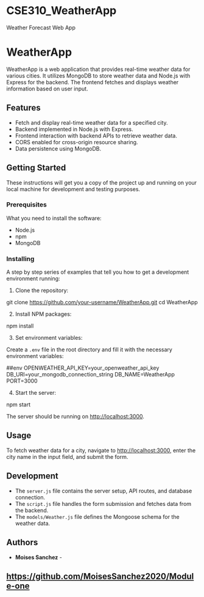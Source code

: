 # CSE310_WeatherApp
Weather Forecast Web App



# WeatherApp

WeatherApp is a web application that provides real-time weather data for various cities. It utilizes MongoDB to store weather data and Node.js with Express for the backend. The frontend fetches and displays weather information based on user input.

## Features

- Fetch and display real-time weather data for a specified city.
- Backend implemented in Node.js with Express.
- Frontend interaction with backend APIs to retrieve weather data.
- CORS enabled for cross-origin resource sharing.
- Data persistence using MongoDB.

## Getting Started

These instructions will get you a copy of the project up and running on your local machine for development and testing purposes.

### Prerequisites

What you need to install the software:

- Node.js
- npm
- MongoDB

### Installing

A step by step series of examples that tell you how to get a development environment running:

1. Clone the repository:


git clone https://github.com/your-username/WeatherApp.git
cd WeatherApp


2. Install NPM packages:


npm install


3. Set environment variables:

Create a `.env` file in the root directory and fill it with the necessary environment variables:

##env
OPENWEATHER_API_KEY=your_openweather_api_key
DB_URI=your_mongodb_connection_string
DB_NAME=WeatherApp
PORT=3000


4. Start the server:


npm start


The server should be running on [http://localhost:3000](http://localhost:3000).

## Usage

To fetch weather data for a city, navigate to [http://localhost:3000](http://localhost:3000), enter the city name in the input field, and submit the form.

## Development

- The `server.js` file contains the server setup, API routes, and database connection.
- The `script.js` file handles the form submission and fetches data from the backend.
- The `models/Weather.js` file defines the Mongoose schema for the weather data.



## Authors

- **Moises Sanchez** - 
## https://github.com/MoisesSanchez2020/Module-one


